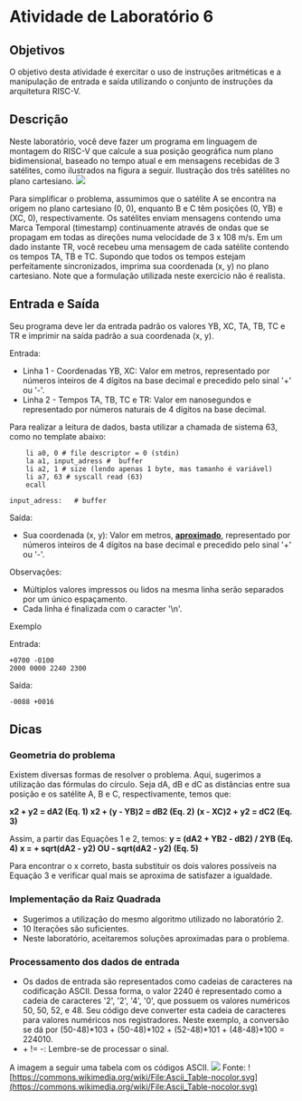 # Atividade de Laboratório 6

## Objetivos

O objetivo desta atividade é exercitar o uso de instruções aritméticas e a manipulação de entrada e saída utilizando o conjunto de instruções da arquitetura RISC-V.

## Descrição

Neste laboratório, você deve fazer um programa em linguagem de montagem do RISC-V que calcule a sua posição geográfica num plano bidimensional, baseado no tempo atual e em mensagens recebidas de 3 satélites, como ilustrados na figura a seguir.
Ilustração dos três satélites no plano cartesiano.
![](https://www.ic.unicamp.br/~edson/disciplinas/mc404/2019-2s/ab/labs/lab06/satellites.jpg)

Para simplificar o problema, assumimos que o satélite A se encontra na origem no plano cartesiano (0, 0), enquanto B e C têm posições (0, YB) e (XC, 0), respectivamente. Os satélites enviam mensagens contendo uma Marca Temporal (timestamp) continuamente através de ondas que se propagam em todas as direções numa velocidade de 3 x 108 m/s. Em um dado instante TR, você recebeu uma mensagem de cada satélite contendo os tempos TA, TB e TC. Supondo que todos os tempos estejam perfeitamente sincronizados, imprima sua coordenada (x, y) no plano cartesiano. Note que a formulação utilizada neste exercício não é realista.

## Entrada e Saída

Seu programa deve ler da entrada padrão os valores YB, XC, TA, TB, TC e TR e imprimir na saída padrão a sua coordenada (x, y).

Entrada:

* Linha 1 - Coordenadas YB, XC: Valor em metros, representado por números inteiros de 4 dígitos na base decimal e precedido pelo sinal '+' ou '-'.
* Linha 2 - Tempos TA, TB, TC e TR: Valor em nanosegundos e representado por números naturais de 4 dígitos na base decimal.

Para realizar a leitura de dados, basta utilizar a chamada de sistema 63, como no template abaixo:
```
    li a0, 0 # file descriptor = 0 (stdin)
    la a1, input_adress #  buffer
    li a2, 1 # size (lendo apenas 1 byte, mas tamanho é variável)
    li a7, 63 # syscall read (63)
    ecall

input_adress:   # buffer
```

Saída:

* Sua coordenada (x, y): Valor em metros, <ins>**aproximado**</ins>, representado por números inteiros de 4 dígitos na base decimal e precedido pelo sinal '+' ou '-'.

Observações:

* Múltiplos valores impressos ou lidos na mesma linha serão separados por um único espaçamento.
* Cada linha é finalizada com o caracter '\n'.

Exemplo

Entrada:
```
+0700 -0100
2000 0000 2240 2300
```
Saída:
```
-0088 +0016
```
## Dicas
### Geometria do problema

Existem diversas formas de resolver o problema. Aqui, sugerimos a utilização das fórmulas do círculo. Seja dA, dB e dC as distâncias entre sua posição e os satélite A, B e C, respectivamente, temos que:

**x2 + y2 = dA2 	(Eq. 1)**
**x2 + (y - YB)2 = dB2 	(Eq. 2)**
**(x - XC)2 + y2 = dC2 	(Eq. 3)**

Assim, a partir das Equações 1 e 2, temos:
**y = (dA2 + YB2 - dB2) / 2YB 	(Eq. 4)**
**x = + sqrt(dA2 - y2) OU - sqrt(dA2 - y2) 	(Eq. 5)**

Para encontrar o x correto, basta substituir os dois valores possíveis na Equação 3 e verificar qual mais se aproxima de satisfazer a igualdade.

### Implementação da Raiz Quadrada

* Sugerimos a utilização do mesmo algoritmo utilizado no laboratório 2.
* 10 Iterações são suficientes.
* Neste laboratório, aceitaremos soluções aproximadas para o problema.

### Processamento dos dados de entrada

* Os dados de entrada são representados como cadeias de caracteres na codificação ASCII. Dessa forma, o valor 2240 é representado como a cadeia de caracteres '2', '2', '4', '0', que possuem os valores numéricos 50, 50, 52, e 48. Seu código deve converter esta cadeia de caracteres para valores numéricos nos registradores. Neste exemplo, a conversão se dá por (50-48)*103 + (50-48)*102 + (52-48)*101 + (48-48)*100 = 224010.
* \+ != -: Lembre-se de processar o sinal.

A imagem a seguir uma tabela com os códigos ASCII.
![](https://www.ic.unicamp.br/~edson/disciplinas/mc404/2019-2s/ab/labs/lab06/1024px-Ascii_Table-nocolor.svg.png)
Fonte: ![https://commons.wikimedia.org/wiki/File:Ascii_Table-nocolor.svg](https://commons.wikimedia.org/wiki/File:Ascii_Table-nocolor.svg)

